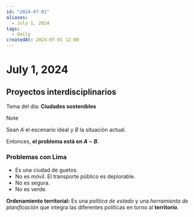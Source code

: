 ```yaml
---
id: "2024-07-01"
aliases:
  - July 1, 2024
tags:
  - daily
createdAt: 2024-07-01 12:00
---
```


# July 1, 2024

## Proyectos interdisciplinarios

Tema del día: **Ciudades sostenibles**

> [!NOTE]
> Sean $A$ el escenario ideal y $B$ la situación actual.
> 
> Entonces, **el problema está en $A - B$**.

### Problemas con Lima

- Es una ciudad de guetos.
- No es móvil. El transporte público es deplorable.
- No es segura.
- No es verde.

**Ordenamiento territorial:** Es una *política de estado* y una *herramienta de planificación* que integra las diferentes políticas en torno al **territorio**.
